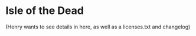 # Isle of the Dead



(Henry wants to see details in here, as well as a licenses.txt and changelog)
